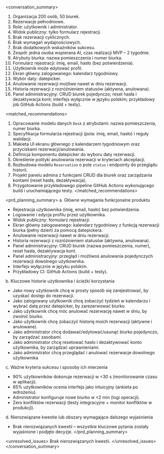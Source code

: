 <conversation_summary>
<decisions>
1. Organizacja 200 osób, 50 biurek.  
3. Rezerwacje pełnodniowe.  
4. Role: użytkownik i administrator.  
5. Widok publiczny: tylko formularz rejestracji.  
6. Brak rezerwacji cyklicznych.  
7. Brak wymagań wydajnościowych.  
8. Brak dodatkowych wskaźników sukcesu.  
9. Zespół: jedna osoba wspierana AI, czas realizacji MVP – 2 tygodnie.  
10. Atrybuty biurka: nazwa pomieszczenia i numer biurka.  
11. Formularz rejestracji: imię, email, hasło (bez potwierdzenia).  
12. Użytkownik może edytować profil.  
13. Ekran główny zalogowanego: kalendarz tygodniowy.  
14. Wybór daty: datepicker.  
15. Anulowanie rezerwacji możliwe nawet w dniu rezerwacji.  
16. Historia rezerwacji z rozróżnieniem statusów (aktywna, anulowana).  
17. Panel administracyjny: CRUD biurek pojedynczo; reset hasła i dezaktywacja kont; interfejs wyłącznie w języku polskim; przykładowy job GitHub Actions (build + testy).
</decisions>

<matched_recommendations>
1. Opracowanie modelu danych `Desk` z atrybutami: nazwa pomieszczenia, numer biurka.  
2. Specyfikacja formularza rejestracji (pola: imię, email, hasło) i reguły walidacji.  
3. Makieta UI ekranu głównego z kalendarzem tygodniowym oraz przyciskami rezerwacji/anulowania.  
4. Definicja komponentu datepicker do wyboru daty rezerwacji.  
5. Określenie polityki anulowania rezerwacji w kryteriach akceptacji.  
6. Rozbudowa modelu `Reservation` o pole `status` i endpointy do przeglądu historii.  
7. Projekt panelu admina z funkcjami CRUD dla biurek oraz zarządzania kontami (reset hasła, dezaktywacja).  
8. Przygotowanie przykładowego pipeline GitHub Actions wykonującego build i uruchamiającego testy.
</matched_recommendations>

<prd_planning_summary>
a. Główne wymagania funkcjonalne produktu  
 - Rejestracja użytkownika (imię, email, hasło) bez potwierdzenia.  
 - Logowanie i edycja profilu przez użytkownika.  
 - Widok publiczny: formularz rejestracji.  
 - Ekran główny zalogowanego: kalendarz tygodniowy z funkcją rezerwacji biurka (pełny dzień) za pomocą datepickera.  
 - Anulowanie rezerwacji nawet w dniu rezerwacji.  
 - Historia rezerwacji z rozróżnieniem statusów (aktywna, anulowana).  
 - Panel administracyjny: CRUD biurek (nazwa pomieszczenia, numer), reset hasła, dezaktywacja kont.  
 - Panel administracyjny: przegląd i możliwoś anulowania pojedynczych rezerwacji dowolnego użytkownika.
 - Interfejs wyłącznie w języku polskim.  
 - Przykładowy CI: GitHub Actions (build + testy).  

b. Kluczowe historie użytkownika i ścieżki korzystania  
 - Jako nowy użytkownik chcę w prosty sposób się zarejestrować, by uzyskać dostęp do rezerwacji.  
 - Jako zalogowany użytkownik chcę zobaczyć tydzień w kalendarzu i wybrać datę przez datepicker, by zarezerwować biurko.  
 - Jako użytkownik chcę móc anulować rezerwację nawet w dniu, by zwolnić biurko.  
 - Jako użytkownik chcę zobaczyć historię moich rezerwacji (aktywne i anulowane).  
 - Jako administrator chcę dodawać/edytować/usunąć biurko pojedynczo, by zarządzać zasobami.  
 - Jako administrator chcę resetować hasło i dezaktywować konto użytkownika, by zarządzać uprawnieniami.  
 - Jako administrator chcę przeglądać i anulować rezerwacje dowolnego użytkownika

c. Ważne kryteria sukcesu i sposoby ich mierzenia  
 - 90% użytkowników dokonuje rezerwacji w <30 s (monitorowanie czasu w aplikacji).  
 - 85% użytkowników ocenia interfejs jako intuicyjny (ankieta po wdrożeniu).  
 - Administrator konfiguruje nowe biurko w <2 min (logi operacji).  
 - Zero konfliktów rezerwacji (testy integracyjne + monitor konfliktów w produkcji).  

d. Nierozwiązane kwestie lub obszary wymagające dalszego wyjaśnienia  
 - Brak nierozwiązanych kwestii – wszystkie kluczowe pytania zostały wyjaśnione i podjęto decyzje.
</prd_planning_summary>

<unresolved_issues>
Brak nierozwiązanych kwestii.
</unresolved_issues>
</conversation_summary>
